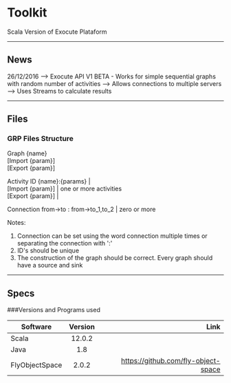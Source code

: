 # Toolkit

Scala Version of Exocute Plataform 

-------------------------------------------------------------------------------

## News 

26/12/2016 --> Exocute API V1 BETA - Works for simple sequential graphs with random number of activities
           --> Allows connections to multiple servers
           --> Uses Streams to calculate results

-------------------------------------------------------------------------------

## Files

### GRP Files Structure
Graph {name}<br />
[Import {param}]<br />
[Export {param}]<br />

Activity ID {name}:{params}    |<br />
[Import {param}]               |   one or more activities<br />
[Export {param}]               |<br />

Connection from->to : from->to_1,to_2  | zero or more<br />

Notes: 
1) Connection can be set using the word connection multiple times or separating the connection with ':'<br />
2) ID's should be unique<br />
3) The construction of the graph should be correct. Every graph should have a source and sink<br />

-------------------------------------------------------------------------------

## Specs

###Versions and Programs used 

 
| Software       | Version       | Link                                   |
| ---------------|:-------------:| --------------------------------------:|
| Scala          | 12.0.2        |                                        |
| Java           | 1.8           |                                        |
| FlyObjectSpace | 2.0.2      |  https://github.com/fly-object-space   |


